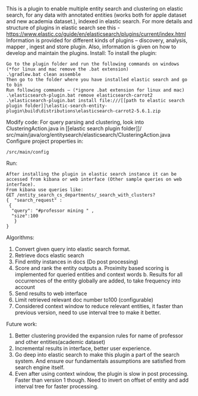 
This is a plugin to enable multiple entity search and clustering on elastic search, for any data with annotated entities (works both for apple dataset and new academia dataset.), indexed in elastic search. 
For more details and structure of plugins in elastic search see this - 
https://www.elastic.co/guide/en/elasticsearch/plugins/current/index.html
Information is provided for different kinds of plugins – discovery, analysis, mapper , ingest and store plugin. Also, information is given on how to develop and maintain the plugins.
Install:
To install the plugin:
```
Go to the plugin folder and run the following commands on windows (*for linux and mac remove the .bat extension)
.\gradlew.bat clean assemble
Then go to the folder where you have installed elastic search and go to bin 
Run following commands – (*ignore .bat extension for linux and mac)
.\elasticsearch-plugin.bat remove elasticsearch-carrot2
.\elasticsearch-plugin.bat install file:///[[path to elastic search plugin folder]]\elastic-search-entity-plugin\build\distributions\elasticsearch-carrot2-5.6.1.zip
```

Modify code:
For query parsing and clustering, look into ClusteringAction.java in
[[elastic search plugin folder]]/ src/main/java/org/entitysearch/elasticsearch/ClusteringAction.java
Configure project properties in:
```
/src/main/config 
```

Run:

```
After installing the plugin in elastic search instance it can be accessed from kibana or web interface (Other sample queries on web interface).
From kibana use queries like:
GET /entity_search_cs_departments/_search_with_clusters?
{  "search_request" :
 {
  "query": "#professor mining " ,    
  "size":100
   }
}
```

Algorithms: 
1.  Convert given query into elastic search format. 
2.  Retrieve docs elastic search
3.  Find entity instances in docs (Do post processing)
4.  Score and rank the entity outputs
  a.  Proximity based scoring is implemented for queried entities and context words
  b.  Results for all occurrences of the entity globally are added, to take frequency into account
5.  Send results to web interface
6.  Limit retrieved relevant doc number to100 (configurable)
7.  Considered context window to reduce relevant entities, it faster than previous version, need to use interval tree to make it better. 


Future work:
1.  Better clustering provided the expansion rules for name of professor and other entities(academic dataset)
2.  Incremental results in interface, better user experience.
3.  Go deep into elastic search to make this plugin a part of the search system. And ensure our fundamentals assumptions are satisfied from search engine itself. 
4. Even after using context window, the plugin is slow in post processing. Faster than version 1 though. Need to invert on offset of entity and add interval tree for faster processing. 
